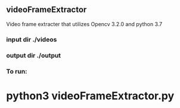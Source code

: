 ## videoFrameExtractor
Video frame extracter that utilizes Opencv 3.2.0 and python 3.7


### input dir ./videos
### output dir ./output

### To run:
# python3 videoFrameExtractor.py
